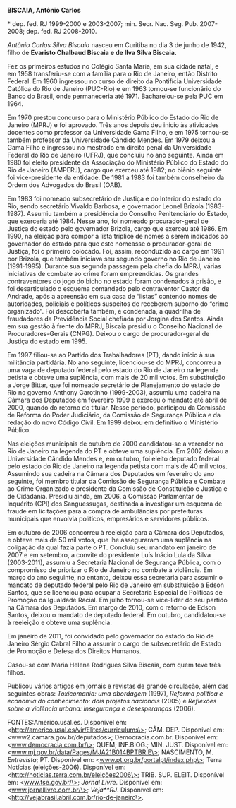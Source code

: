 **BISCAIA, Antônio Carlos**

\* dep. fed. RJ 1999-2000 e 2003-2007; min. Secr. Nac. Seg. Pub.
2007-2008; dep. fed. RJ 2008-2010.

*Antônio Carlos Silva Biscaia* nasceu em Curitiba no dia 3 de junho de
1942, filho de **Evaristo Chalbaud Biscaia e de Ilva Silva Biscaia.**

Fez os primeiros estudos no Colégio Santa Maria, em sua cidade natal, e
em 1958 transferiu-se com a família para o Rio de Janeiro, então
Distrito Federal. Em 1960 ingressou no curso de direito da Pontifícia
Universidade Católica do Rio de Janeiro (PUC-Rio) e em 1963 tornou-se
funcionário do Banco do Brasil, onde permaneceria até 1971.
Bacharelou-se pela PUC em 1964.

Em 1970 prestou concurso para o Ministério Público do Estado do Rio de
Janeiro (MPRJ) e foi aprovado. Três anos depois deu início às atividades
docentes como professor da Universidade Gama Filho, e em 1975 tornou-se
também professor da Universidade Cândido Mendes. Em 1979 deixou a Gama
Filho e ingressou no mestrado em direito penal da Universidade Federal
do Rio de Janeiro (UFRJ), que concluiu no ano seguinte. Ainda em 1980
foi eleito presidente da Associação do Ministério Público do Estado do
Rio de Janeiro (AMPERJ), cargo que exerceu até 1982; no biênio seguinte
foi vice-presidente da entidade. De 1981 a 1983 foi também conselheiro
da Ordem dos Advogados do Brasil (OAB).

Em 1983 foi nomeado subsecretário de Justiça e do Interior do estado do
Rio, sendo secretário Vivaldo Barbosa, e governador Leonel Brizola
(1983-1987). Assumiu também a presidência do Conselho Penitenciário do
Estado, que exerceria até 1984. Nesse ano, foi nomeado procurador-geral
de Justiça do estado pelo governador Brizola, cargo que exerceu até
1986. Em 1990, na eleição para compor a lista tríplice de nomes a serem
indicados ao governador do estado para que este nomeasse o
procurador-geral de Justiça, foi o primeiro colocado. Foi, assim,
reconduzido ao cargo em 1991 por Brizola, que também iniciava seu
segundo governo no Rio de Janeiro (1991-1995). Durante sua segunda
passagem pela chefia do MPRJ, várias iniciativas de combate ao crime
foram empreendidas. Os grandes contraventores do jogo do bicho no estado
foram condenados à prisão, e foi desarticulado o esquema comandado pelo
contraventor Castor de Andrade, após a apreensão em sua casa de “listas”
contendo nomes de autoridades, policiais e políticos suspeitos de
receberem suborno do “crime organizado”. Foi descoberta também, e
condenada, a quadrilha de fraudadores da Previdência Social chefiada por
Jorgina dos Santos. Ainda em sua gestão à frente do MPRJ, Biscaia
presidiu o Conselho Nacional de Procuradores-Gerais (CNPG). Deixou o
cargo de procurador-geral de Justiça do estado em 1995.

Em 1997 filiou-se ao Partido dos Trabalhadores (PT), dando início à sua
militância partidária. No ano seguinte, licenciou-se do MPRJ, concorreu
a uma vaga de deputado federal pelo estado do Rio de Janeiro na legenda
petista e obteve uma suplência, com mais de 20 mil votos. Em
substituição a Jorge Bittar, que foi nomeado secretário de Planejamento
do estado do Rio no governo Anthony Garotinho (1999-2003), assumiu uma
cadeira na Câmara dos Deputados em fevereiro 1999 e exerceu o mandato
até abril de 2000, quando do retorno do titular. Nesse período,
participou da Comissão de Reforma do Poder Judiciário, da Comissão de
Segurança Pública e da redação do novo Código Civil. Em 1999 deixou em
definitivo o Ministério Público.

Nas eleições municipais de outubro de 2000 candidatou-se a vereador no
Rio de Janeiro na legenda do PT e obteve uma suplência. Em 2002 deixou a
Universidade Cândido Mendes e, em outubro, foi eleito deputado federal
pelo estado do Rio de Janeiro na legenda petista com mais de 40 mil
votos. Assumindo sua cadeira na Câmara dos Deputados em fevereiro do ano
seguinte, foi membro titular da Comissão de Segurança Pública e Combate
ao Crime Organizado e presidente da Comissão de Constituição e Justiça e
de Cidadania. Presidiu ainda, em 2006, a Comissão Parlamentar de
Inquérito (CPI) dos Sanguessugas, destinada a investigar um esquema de
fraude em licitações para a compra de ambulâncias por prefeituras
municipais que envolvia políticos, empresários e servidores públicos.

Em outubro de 2006 concorreu à reeleição para a Câmara dos Deputados, e
obteve mais de 50 mil votos, que lhe asseguraram uma suplência na
coligação da qual fazia parte o PT. Concluiu seu mandato em janeiro de
2007 e em setembro, a convite do presidente Luís Inácio Lula da Silva
(2003-2011), assumiu a Secretaria Nacional de Segurança Pública, com o
compromisso de priorizar o Rio de Janeiro no combate à violência. Em
março do ano seguinte, no entanto, deixou essa secretaria para assumir o
mandato de deputado federal pelo Rio de Janeiro em substituição a Edson
Santos, que se licenciou para ocupar a Secretaria Especial de Políticas
de Promoção da Igualdade Racial. Em julho tornou-se vice-líder do seu
partido na Câmara dos Deputados. Em março de 2010, com o retorno de
Edson Santos, deixou o mandato de deputado federal. Em outubro,
candidatou-se à reeleição e obteve uma suplência.

Em janeiro de 2011, foi convidado pelo governador do estado do Rio de
Janeiro Sérgio Cabral Filho a assumir o cargo de subsecretário de Estado
de Promoção e Defesa dos Direitos Humanos.

Casou-se com Maria Helena Rodrigues Silva Biscaia, com quem teve três
filhos.

Publicou vários artigos em jornais e revistas de grande circulação, além
das seguintes obras: *Toxicomania: uma abordagem* (1997), *Reforma
política e economia do conhecimento: dois projetos nacionais* (2005) e
*Reflexões sobre a violência urbana: insegurança e desesperanças*
(2006).

FONTES:Americo.usal.es. Disponível em:
\<http://americo.usal.es/vir/Elites/curriculums\>; CÂM. DEP. Disponível
em: \<www2.camara.gov.br/deputados\>; Democracia.com.br. Disponível em:
\<www.democracia.com.br/\>; QUEM; INF.BIOG.; MIN. JUST. Disponível em:
\<www.mj.gov.br/data/Pages/MJA21B014BPTBRIE\>; NASCIMENTO, M.
*Entrevista*; PT. Disponível em: \<www.pt.org.br/portalpt/index.php\>;
Terra Notícias (eleições-2006). Disponível em:
\<http://noticias.terra.com.br/eleições2006\>; TRIB. SUP. ELEIT.
Disponível em: \<www.tse.gov.br/\>; *Jornal Livre*. Disponível em:
\<www.jornallivre.com.br/\>; *Veja**RJ*. Disponível em:
\<http://vejabrasil.abril.com.br/rio-de-janeiro\>.
